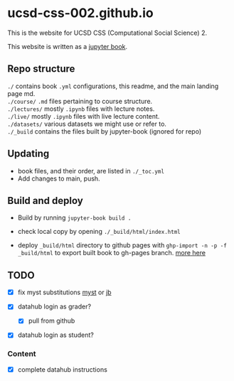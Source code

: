 # ucsd-css-002.github.io

This is the website for UCSD CSS (Computational Social Science) 2.  

This website is written as a [jupyter book](https://jupyterbook.org/intro.html).  

## Repo structure

`./` contains book `.yml` configurations, this readme, and the main landing page md.   
`./course/` `.md` files pertaining to course structure.  
`./lectures/` mostly `.ipynb` files with lecture notes.   
`./live/` mostly `.ipynb` files with live lecture content.   
`./datasets/` various datasets we might use or refer to.  
`./_build` contains the files built by jupyter-book (ignored for repo)  

## Updating  
- book files, and their order, are listed in `./_toc.yml`  
- Add changes to main, push.    
  
## Build and deploy  
- Build by running  `jupyter-book build .`
  
- check local copy by opening `./_build/html/index.html`  
  
- deploy `_build/html` directory to github pages with `ghp-import -n -p -f _build/html` to export built book to gh-pages branch.  [more here](https://jupyterbook.org/publish/gh-pages.html)  


## TODO

- [x] fix myst substitutions [myst](https://myst-parser.readthedocs.io/en/latest/syntax/optional.html?highlight=substitution#substitutions-and-urls)  or [jb]()

- [x] datahub login as grader? 
    - [x] pull from github    
  
- [x] datahub login as student?

### Content

- [x] complete datahub instructions   
